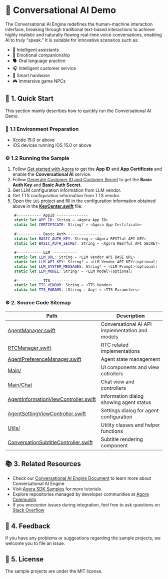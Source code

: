 # 🌟 Conversational AI Demo

The Conversational AI Engine redefines the human-machine interaction interface, breaking through traditional text-based interactions to achieve highly realistic and naturally flowing real-time voice conversations, enabling AI to truly "speak." It is suitable for innovative scenarios such as:

- 🤖 Intelligent assistants
- 💞 Emotional companionship
- 🗣️ Oral language practice
- 🎧 Intelligent customer service
- 📱 Smart hardware
- 🎮 Immersive game NPCs

## 🚀 1. Quick Start

This section mainly describes how to quickly run the Conversational AI Demo.

### 📱 1.1 Environment Preparation

- Xcode 15.0 or above
- iOS devices running iOS 15.0 or above

### ⚙️ 1.2 Running the Sample

1. Follow [Get started with Agora](https://docs-preview.agora.io/en/conversational-ai/get-started/manage-agora-account) to get the **App ID** and **App Certificate** and enable the **Conversational AI** service.
2. Follow [Generate Customer ID and Customer Secret](https://docs.agora.io/en/conversational-ai/rest-api/restful-authentication#generate-customer-id-and-customer-secret) to get the **Basic Auth Key** and **Basic Auth Secret**.
3. Get LLM configuration information from LLM vendor.
4. Get TTS configuration information from TTS vendor.
5. Open the `iOS` project and fill in the configuration information obtained above in the [**KeyCenter.swift**](../../Agent/KeyCenter.swift) file:

```Swift
    #----------- AppId --------------
    static let APP_ID: String = <Agora App ID>
    static let CERTIFICATE: String? = <Agora App Certificate>
  
    #----------- Basic Auth ---------------
    static let BASIC_AUTH_KEY: String = <Agora RESTful API KEY>
    static let BASIC_AUTH_SECRET: String = <Agora RESTful API SECRET>
  
    #----------- LLM -----------
    static let LLM_URL: String = <LLM Vendor API BASE URL>
    static let LLM_API_KEY: String? = <LLM Vendor API KEY>(optional)
    static let LLM_SYSTEM_MESSAGES: String? = <LLM Prompt>(optional)
    static let LLM_MODEL: String? = <LLM Model>(optional)
  
    #----------- TTS -----------
    static let TTS_VENDOR: String = <TTS Vendor>
    static let TTS_PARAMS: [String : Any] = <TTS Parameters>
```

### ⚙️ 2. Source Code Sitemap

| Path                                                                                                          | Description                                     |
| ------------------------------------------------------------------------------------------------------------- | ----------------------------------------------- |
| [AgentManager.swift](ConvoAI/Classes/Manager/AgentManager.swift)                                              | Conversational AI API implementation and models |
| [RTCManager.swift](ConvoAI/Classes/Manager/RTCManager.swift)                                                  | RTC related implementations                     |
| [AgentPreferenceManager.swift](ConvoAI/Classes/Manager/AgentPreferenceManager.swift)                          | Agent state management                          |
| [Main/](ConvoAI/Classes/Main)                                                                                 | UI components and view cotrollers               |
| [Main/Chat](ConvoAI/Classes/Main/Chat)                                                                        | Chat view and controllers                       |
| [AgentInformationViewController.swift](ConvoAI/Classes/Main/Setting/VC/AgentInformationViewController.swift)  | Information dialog showing agent status         |
| [AgentSettingViewController.swift](ConvoAI/Classes/Main/Setting/VC/AgentSettingViewController.swift)          | Settings dialog for agent configuration         |
| [Utils/](ConvoAI/Classes/Utils)                                                                               | Utility classes and helper functions            |
| [ConversationSubtitleController.swift](ConvoAI/Classes/Utils/ConversationSubtitleController.swift)            | Subtitle rendering component                    |

## 📚 3. Related Resources

- Check our [Conversational AI Engine Document](https://docs.agora.io/en/conversational-ai/overview/product-overview) to learn more about Conversational AI Engine
- Visit [Agora SDK Samples](https://github.com/AgoraIO) for more tutorials
- Explore repositories managed by developer communities at [Agora Community](https://github.com/AgoraIO-Community)
- If you encounter issues during integration, feel free to ask questions on [Stack Overflow](https://stackoverflow.com/questions/tagged/agora.io)

## 💬 4. Feedback

If you have any problems or suggestions regarding the sample projects, we welcome you to file an issue.

## 📜 5. License

The sample projects are under the MIT license.
